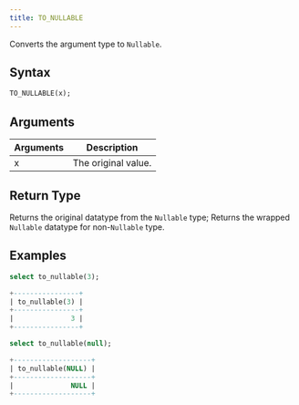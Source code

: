 ```yaml
---
title: TO_NULLABLE
---
```


Converts the argument type to `Nullable`.


## Syntax

```sql
TO_NULLABLE(x);
```

## Arguments

| Arguments | Description         |
| --------- | ------------------- |
| x         | The original value. |


## Return Type

Returns the original datatype from the `Nullable` type; Returns the wrapped `Nullable` datatype for non-`Nullable` type.

## Examples

```sql
select to_nullable(3);

+----------------+
| to_nullable(3) |
+----------------+
|              3 |
+----------------+
```

```sql
select to_nullable(null);

+-------------------+
| to_nullable(NULL) |
+-------------------+
|              NULL |
+-------------------+
```
 



 